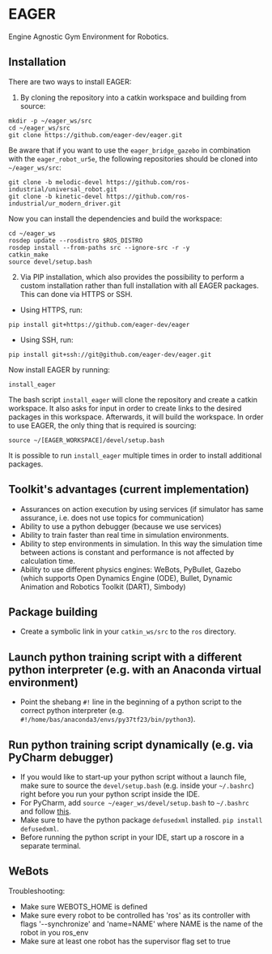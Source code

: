 # EAGER
Engine Agnostic Gym Environment for Robotics.

## Installation
There are two ways to install EAGER:

1. By cloning the repository into a catkin workspace and building from source:
```
mkdir -p ~/eager_ws/src
cd ~/eager_ws/src
git clone https://github.com/eager-dev/eager.git
```
Be aware that if you want to use the `eager_bridge_gazebo` in combination with the `eager_robot_ur5e`, the following repositories should be cloned into `~/eager_ws/src`:
```
git clone -b melodic-devel https://github.com/ros-industrial/universal_robot.git
git clone -b kinetic-devel https://github.com/ros-industrial/ur_modern_driver.git
```
Now you can install the dependencies and build the workspace:
```
cd ~/eager_ws
rosdep update --rosdistro $ROS_DISTRO
rosdep install --from-paths src --ignore-src -r -y
catkin_make
source devel/setup.bash
```
2. Via PIP installation, which also provides the possibility to perform a custom installation rather than full installation with all EAGER packages. This can done via HTTPS or SSH.
- Using HTTPS, run:
```
pip install git+https://github.com/eager-dev/eager
```
- Using SSH, run:
```
pip install git+ssh://git@github.com/eager-dev/eager.git
```
Now install EAGER by running:
```
install_eager
```
The bash script ```install_eager``` will clone the repository and create a catkin
workspace. It also asks for input in order to create links to the desired packages in this workspace. Afterwards, it will build the workspace. In order to use EAGER, the only thing that is required
is sourcing:
```
source ~/[EAGER_WORKSPACE]/devel/setup.bash
```
It is possible to run ```install_eager``` multiple times in order to install
additional packages.

## Toolkit's advantages (current implementation)
- Assurances on action execution by using services (if simulator has same assurance, i.e. does not use topics for communication)
- Ability to use a python debugger (because we use services)
- Ability to train faster than real time in simulation environments.
- Ability to step environments in simulation. In this way the simulation time between actions is constant and performance is not affected by calculation time.
- Ability to use different physics engines: WeBots, PyBullet, Gazebo (which supports Open Dynamics Engine (ODE), Bullet, Dynamic Animation and Robotics Toolkit (DART), Simbody)

## Package building
- Create a symbolic link in your `catkin_ws/src` to the `ros` directory.

## Launch python training script with a different python interpreter (e.g. with an Anaconda virtual environment)
- Point the shebang `#!` line in the beginning of a python script to the correct python interpreter (e.g. `#!/home/bas/anaconda3/envs/py37tf23/bin/python3`).

## Run python training script dynamically (e.g. via PyCharm debugger)
- If you would like to start-up your python script without a launch file, make sure to source the `devel/setup.bash` (e.g. inside your `~/.bashrc`) right before you run your python script inside the IDE.
- For PyCharm, add `source ~/eager_ws/devel/setup.bash` to `~/.bashrc` and follow [this](http://wiki.ros.org/IDEs#PyCharm_.28community_edition.29).
- Make sure to have the python package `defusedxml` installed. `pip install defusedxml`.
- Before running the python script in your IDE, start up a roscore in a separate terminal.

## WeBots
Troubleshooting:
- Make sure WEBOTS_HOME is defined
- Make sure every robot to be controlled has 'ros' as its controller with flags '--synchronize' and 'name=NAME' where NAME is the name of the robot in you ros_env
- Make sure at least one robot has the supervisor flag set to true

